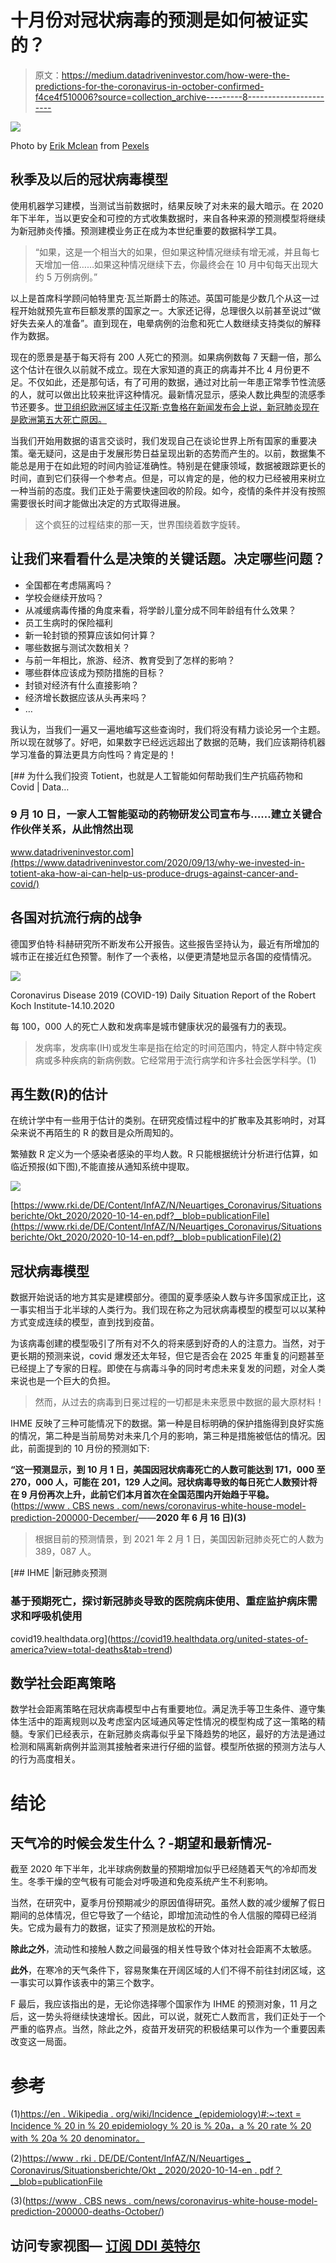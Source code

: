 # 十月份对冠状病毒的预测是如何被证实的？

> 原文：<https://medium.datadriveninvestor.com/how-were-the-predictions-for-the-coronavirus-in-october-confirmed-f4ce4f510006?source=collection_archive---------8----------------------->

![](img/1c24833659fdc35e1142ad7200072153.png)

Photo by [Erik Mclean](https://www.pexels.com/@introspectivedsgn?utm_content=attributionCopyText&utm_medium=referral&utm_source=pexels) from [Pexels](https://www.pexels.com/photo/shallow-focus-photo-of-signpost-4700585/?utm_content=attributionCopyText&utm_medium=referral&utm_source=pexels)

## 秋季及以后的冠状病毒模型

使用机器学习建模，当测试当前数据时，结果反映了对未来的最大暗示。在 2020 年下半年，当以更安全和可控的方式收集数据时，来自各种来源的预测模型将继续为新冠肺炎传播。预测建模业务正在成为本世纪重要的数据科学工具。

> “如果，这是一个相当大的如果，但如果这种情况继续有增无减，并且每七天增加一倍……如果这种情况继续下去，你最终会在 10 月中旬每天出现大约 5 万例病例。”

以上是首席科学顾问帕特里克·瓦兰斯爵士的陈述。英国可能是少数几个从这一过程开始就预先宣布巨额发票的国家之一。大家还记得，总理很久以前甚至说过“做好失去亲人的准备”。直到现在，电晕病例的治愈和死亡人数继续支持类似的解释作为数据。

现在的愿景是基于每天将有 200 人死亡的预测。如果病例数每 7 天翻一倍，那么这个估计在很久以前就不成立。现在大家知道的真正的病毒并不比 4 月份更不足。不仅如此，还是那句话，有了可用的数据，通过对比前一年患正常季节性流感的人，就可以做出比较来批评这种情况。最新情况显示，感染人数比典型的流感季节还要多。[世卫组织欧洲区域主任汉斯·克鲁格在新闻发布会上说，新冠肺炎现在是欧洲第五大死亡原因。](https://www.youtube.com/watch?v=YI0lb1XBrqA&ab_channel=AFPNewsAgency)

当我们开始用数据的语言交谈时，我们发现自己在谈论世界上所有国家的重要决策。毫无疑问，这是由于发展形势日益呈现出新的态势而产生的。以前，数据集不能总是用于在如此短的时间内验证准确性。特别是在健康领域，数据被跟踪更长的时间，直到它们获得一个参考点。但是，可以肯定的是，他的权力已经被用来树立一种当前的态度。我们正处于需要快速回收的阶段。如今，疫情的条件并没有按照需要很长时间才能做出决定的方式取得进展。

> 这个疯狂的过程结束的那一天，世界围绕着数字旋转。

## 让我们来看看什么是决策的关键话题。决定哪些问题？

*   全国都在考虑隔离吗？
*   学校会继续开放吗？
*   从减缓病毒传播的角度来看，将学龄儿童分成不同年龄组有什么效果？
*   员工生病时的保险福利
*   新一轮封锁的预算应该如何计算？
*   哪些数据与测试次数相关？
*   与前一年相比，旅游、经济、教育受到了怎样的影响？
*   哪些群体应该成为预防措施的目标？
*   封锁对经济有什么直接影响？
*   经济增长数据应该从头再来吗？
*   …

我认为，当我们一遍又一遍地编写这些查询时，我们将没有精力谈论另一个主题。所以现在就够了。好吧，如果数字已经远远超出了数据的范畴，我们应该期待机器学习准备的算法更具方向性吗？肯定是的！

[](https://www.datadriveninvestor.com/2020/09/13/why-we-invested-in-totient-aka-how-ai-can-help-us-produce-drugs-against-cancer-and-covid/) [## 为什么我们投资 Totient，也就是人工智能如何帮助我们生产抗癌药物和 Covid | Data…

### 9 月 10 日，一家人工智能驱动的药物研发公司宣布与……建立关键合作伙伴关系，从此悄然出现

www.datadriveninvestor.com](https://www.datadriveninvestor.com/2020/09/13/why-we-invested-in-totient-aka-how-ai-can-help-us-produce-drugs-against-cancer-and-covid/) 

## 各国对抗流行病的战争

德国罗伯特·科赫研究所不断发布公开报告。这些报告坚持认为，最近有所增加的城市正在接近红色预警。制作了一个表格，以便更清楚地显示各国的疫情情况。

![](img/31ddf48927fa247269e5f07b49db7274.png)

Coronavirus Disease 2019 (COVID-19) Daily Situation Report of the Robert Koch Institute-14.10.2020

每 100，000 人的死亡人数和发病率是城市健康状况的最强有力的表现。

> 发病率，发病率(IH)或发生率是指在给定的时间范围内，特定人群中特定疾病或多种疾病的新病例数。它经常用于流行病学和许多社会医学科学。(1)

## 再生数(R)的估计

在统计学中有一些用于估计的类别。在研究疫情过程中的扩散率及其影响时，对耳朵来说不再陌生的 R 的数目是众所周知的。

繁殖数 R 定义为一个感染者感染的平均人数。R 只能根据统计分析进行估算，如临近预报(如下图),不能直接从通知系统中提取。

![](img/aeaa9c2afad13563f3e7a5e2ae265e4f.png)

[https://www.rki.de/DE/Content/InfAZ/N/Neuartiges_Coronavirus/Situationsberichte/Okt_2020/2020-10-14-en.pdf?__blob=publicationFile](https://www.rki.de/DE/Content/InfAZ/N/Neuartiges_Coronavirus/Situationsberichte/Okt_2020/2020-10-14-en.pdf?__blob=publicationFile)(2)

## 冠状病毒模型

数据开始说话的地方其实是建模部分。德国的夏季感染人数与许多国家成正比，这一事实相当于北半球的人类行为。我们现在称之为冠状病毒模型的模型可以以某种方式变成连续的模型，直到找到疫苗。

为该病毒创建的模型吸引了所有对不久的将来感到好奇的人的注意力。当然，对于更长期的预测来说，covid 爆发还太年轻，但它是否会在 2025 年重复的问题甚至已经提上了专家的日程。即使在与病毒斗争的同时考虑未来复发的问题，对全人类来说也是一个巨大的负担。

> 然而，从过去的病毒到日冕过程的一切都是未来愿景中数据的最大原材料！

IHME 反映了三种可能情况下的数据。第一种是目标明确的保护措施得到良好实施的情况，第二种是当前局势对未来几个月的影响，第三种是措施被低估的情况。因此，前面提到的 10 月份的预测如下:

**“这一预测显示，到 10 月 1 日，美国因冠状病毒死亡的人数可能达到 171，000 至 270，000 人，可能在 201，129 人之间。冠状病毒导致的每日死亡人数预计将在 9 月份再次上升，此前它们本月首次在全国范围内开始趋于平稳。**([https://www . CBS news . com/news/coronavirus-white-house-model-prediction-200000-December/](https://www.cbsnews.com/news/coronavirus-white-house-model-prediction-200000-deaths-october/)——**2020 年 6 月 16 日)(3)**

> 根据目前的预测情景，到 2021 年 2 月 1 日，美国因新冠肺炎死亡的人数为 389，087 人。

[](https://covid19.healthdata.org/united-states-of-america?view=total-deaths&tab=trend) [## IHME |新冠肺炎预测

### 基于预期死亡，探讨新冠肺炎导致的医院病床使用、重症监护病床需求和呼吸机使用

covid19.healthdata.org](https://covid19.healthdata.org/united-states-of-america?view=total-deaths&tab=trend) 

## 数学社会距离策略

数学社会距离策略在冠状病毒模型中占有重要地位。满足洗手等卫生条件、遵守集体生活中的距离规则以及考虑室内区域通风等定性情况的模型构成了这一策略的精髓。专家们已经表示，在新冠肺炎病毒似乎呈下降趋势的地区，最好的方法是通过检测和隔离新病例并监测其接触者来进行仔细的监督。模型所依据的预测方法与人的行为高度相关。

# 结论

## 天气冷的时候会发生什么？-期望和最新情况-

截至 2020 年下半年，北半球病例数量的预期增加似乎已经随着天气的冷却而发生。冬季干燥的空气极有可能会对呼吸道和免疫系统产生不利影响。

当然，在研究中，夏季月份预期减少的原因值得研究。虽然人数的减少缓解了假日期间的总体情况，但它导致了一个结论，即增加流动性的令人信服的障碍已经消失。它成为最有力的数据，证实了预测是放松的开始。

**除此之外**，流动性和接触人数之间最强的相关性导致个体对社会距离不太敏感。

**此外**，在寒冷的天气条件下，容易聚集在开阔区域的人们不得不前往封闭区域，这一事实可以算作该表中的第三个数字。

F 最后，我应该指出的是，无论你选择哪个国家作为 IHME 的预测对象，11 月之后，这一势头将继续快速增长。因此，可以说，就死亡人数而言，我们正处于一个严重的临界点。当然，除此之外，疫苗开发研究的积极结果可以作为一个重要因素改变这一局面。

# 参考

(1)[https://en . Wikipedia . org/wiki/Incidence _(epidemiology)#:~:text = Incidence % 20 in % 20 epidemiology % 20 is % 20a，a % 20 rate % 20 with % 20a % 20 denominator。](https://en.wikipedia.org/wiki/Incidence_(epidemiology)#:~:text=Incidence%20in%20epidemiology%20is%20a,a%20rate%20with%20a%20denominator.)

(2)[https://www . rki . DE/DE/Content/InfAZ/N/Neuartiges _ Coronavirus/Situationsberichte/Okt _ 2020/2020-10-14-en . pdf？__blob=publicationFile](https://www.rki.de/DE/Content/InfAZ/N/Neuartiges_Coronavirus/Situationsberichte/Okt_2020/2020-10-14-en.pdf?__blob=publicationFile)

(3)([https://www . CBS news . com/news/coronavirus-white-house-model-prediction-200000-deaths-October/](https://www.cbsnews.com/news/coronavirus-white-house-model-prediction-200000-deaths-october/))

## 访问专家视图— [订阅 DDI 英特尔](https://datadriveninvestor.com/ddi-intel)